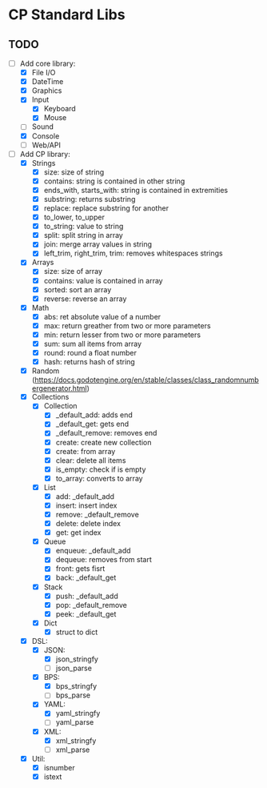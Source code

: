 # CP Standard Libs
 
## TODO
- [ ] Add core library:
    - [X] File I/O
    - [X] DateTime
    - [X] Graphics
    - [X] Input
        - [X] Keyboard
        - [X] Mouse
    - [ ] Sound
    - [X] Console
    - [ ] Web/API
- [ ] Add CP library:
    - [X] Strings
        - [X] size: size of string
        - [X] contains: string is contained in other string
        - [X] ends_with, starts_with: string is contained in extremities
        - [X] substring: returns substring
        - [X] replace: replace substring for another
        - [X] to_lower, to_upper
        - [X] to_string: value to string
        - [X] split: split string in array
        - [X] join: merge array values in string
        - [X] left_trim, right_trim, trim: removes whitespaces strings
    - [X] Arrays
        - [X] size: size of array
        - [X] contains: value is contained in array
        - [X] sorted: sort an array
        - [X] reverse: reverse an array
    - [X] Math
        - [X] abs: ret absolute value of a number
        - [X] max: return greather from two or more parameters
        - [X] min: return lesser from two or more parameters
        - [X] sum: sum all items from array
        - [X] round: round a float number
        - [X] hash: returns hash of string
    - [X] Random (https://docs.godotengine.org/en/stable/classes/class_randomnumbergenerator.html)
    - [X] Collections
        - [X] Collection
            - [X] _default_add: adds end
            - [X] _default_get: gets end
            - [X] _default_remove: removes end
            - [X] create: create new collection
            - [X] create: from array
            - [X] clear: delete all items
            - [X] is_empty: check if is empty
            - [X] to_array: converts to array
        - [X] List
            - [X] add: _default_add
            - [X] insert: insert index
            - [X] remove: _default_remove
            - [X] delete: delete index
            - [X] get: get index
        - [X] Queue
            - [X] enqueue: _default_add
            - [X] dequeue: removes from start
            - [X] front: gets fisrt
            - [X] back: _default_get
        - [X] Stack
            - [X] push: _default_add
            - [X] pop: _default_remove
            - [X] peek: _default_get
        - [x] Dict
            - [X] struct to dict
    - [X] DSL:
        - [X] JSON:
            - [X] json_stringfy
            - [ ] json_parse
        - [X] BPS:
            - [X] bps_stringfy
            - [ ] bps_parse
        - [X] YAML:
            - [X] yaml_stringfy
            - [ ] yaml_parse
        - [X] XML:
            - [X] xml_stringfy
            - [ ] xml_parse
    - [X] Util:
        - [X] isnumber
        - [X] istext
